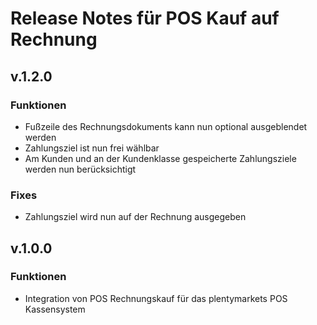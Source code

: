 # Release Notes für POS Kauf auf Rechnung

## v.1.2.0

### Funktionen

- Fußzeile des Rechnungsdokuments kann nun optional ausgeblendet werden
- Zahlungsziel ist nun frei wählbar
- Am Kunden und an der Kundenklasse gespeicherte Zahlungsziele werden nun berücksichtigt

### Fixes

- Zahlungsziel wird nun auf der Rechnung ausgegeben

## v.1.0.0

### Funktionen

- Integration von POS Rechnungskauf für das plentymarkets POS Kassensystem
